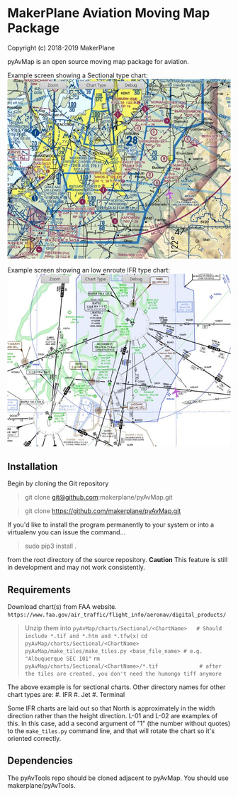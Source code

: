 # MakerPlane Aviation Moving Map Package

Copyright (c) 2018-2019 MakerPlane

pyAvMap is an open source moving map package for aviation.

Example screen showing a Sectional type chart:
![SecSample](https://raw.githubusercontent.com/Maker42/pyAvMap/master/doc/SectionalExample.jpg)

Example screen showing an low enroute IFR type chart:
![IFRSample](https://raw.githubusercontent.com/Maker42/pyAvMap/master/doc/IFRExample.jpg)


## Installation

Begin by cloning the Git repository


>    git clone git@github.com:makerplane/pyAvMap.git



>   git clone https://github.com/makerplane/pyAvMap.git


If you'd like to install the program permanently to your system or into a virtualenv you
can issue the command...


> sudo pip3 install .

from the root directory of the source repository.  **Caution** This feature is still
in development and may not work consistently.

## Requirements
Download chart(s) from FAA website.  `https://www.faa.gov/air_traffic/flight_info/aeronav/digital_products/`
>  Unzip them into `pyAvMap/charts/Sectional/<ChartName>   # Should include *.tif and *.htm and *.tfw(x)`
>  `cd pyAvMap/charts/Sectional/<ChartName>`
>  `pyAvMap/make_tiles/make_tiles.py <base_file_name> # e.g. "Albuquerque SEC 101"`
>  `rm pyAvMap/charts/Sectional/<ChartName>/*.tif             # after the tiles are created, you don't need the humongo tiff anymore`

The above example is for sectional charts. Other directory names for other chart types are:
  #. IFR
  #. Jet
  #. Terminal

Some IFR charts are laid out so that North is approximately in the width direction rather
than the height direction. L-01 and L-02 are examples of this. In this case, add a second
argument of "1" (the number without quotes) to the `make_tiles.py` command line,
and that will rotate the chart so it's oriented correctly.

## Dependencies
The pyAvTools repo should be cloned adjacent to pyAvMap. You should use makerplane/pyAvTools.
